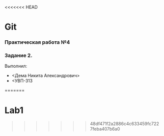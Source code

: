 <<<<<<< HEAD
# Git
### Практическая работа №4
### Задание 2.
Выполнил:
* <Дема Никита Александрович>
* <УВП-313
>
=======
# Lab1
>>>>>>> 48df471f2a2886c4c633459fc7227feba407b6a0
